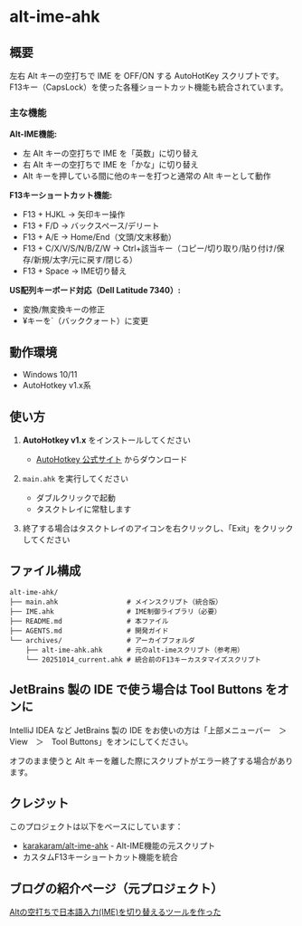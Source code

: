 # alt-ime-ahk

## 概要

左右 Alt キーの空打ちで IME を OFF/ON する AutoHotKey スクリプトです。
F13キー（CapsLock）を使った各種ショートカット機能も統合されています。

### 主な機能

**Alt-IME機能:**
* 左 Alt キーの空打ちで IME を「英数」に切り替え
* 右 Alt キーの空打ちで IME を「かな」に切り替え
* Alt キーを押している間に他のキーを打つと通常の Alt キーとして動作

**F13キーショートカット機能:**
* F13 + HJKL → 矢印キー操作
* F13 + F/D → バックスペース/デリート
* F13 + A/E → Home/End（文頭/文末移動）
* F13 + C/X/V/S/N/B/Z/W → Ctrl+該当キー（コピー/切り取り/貼り付け/保存/新規/太字/元に戻す/閉じる）
* F13 + Space → IME切り替え

**US配列キーボード対応（Dell Latitude 7340）:**
* 変換/無変換キーの修正
* ¥キーを`（バッククォート）に変更

## 動作環境

* Windows 10/11
* AutoHotkey v1.x系

## 使い方

1. **AutoHotkey v1.x** をインストールしてください
   * [AutoHotkey 公式サイト](https://www.autohotkey.com/) からダウンロード

2. `main.ahk` を実行してください
   * ダブルクリックで起動
   * タスクトレイに常駐します

3. 終了する場合はタスクトレイのアイコンを右クリックし、「Exit」をクリックしてください

## ファイル構成

```text
alt-ime-ahk/
├── main.ahk                 # メインスクリプト（統合版）
├── IME.ahk                  # IME制御ライブラリ（必要）
├── README.md                # 本ファイル
├── AGENTS.md                # 開発ガイド
└── archives/                # アーカイブフォルダ
    ├── alt-ime-ahk.ahk      # 元のalt-imeスクリプト（参考用）
    └── 20251014_current.ahk # 統合前のF13キーカスタマイズスクリプト
```

## JetBrains 製の IDE で使う場合は Tool Buttons をオンに

IntelliJ IDEA など JetBrains 製の IDE をお使いの方は「上部メニューバー　＞　View　＞　Tool Buttons」をオンにしてください。

オフのまま使うと Alt キーを離した際にスクリプトがエラー終了する場合があります。

## クレジット

このプロジェクトは以下をベースにしています：
* [karakaram/alt-ime-ahk](https://github.com/karakaram/alt-ime-ahk) - Alt-IME機能の元スクリプト
* カスタムF13キーショートカット機能を統合

## ブログの紹介ページ（元プロジェクト）

[Altの空打ちで日本語入力(IME)を切り替えるツールを作った](http://www.karakaram.com/alt-ime-on-off/)
